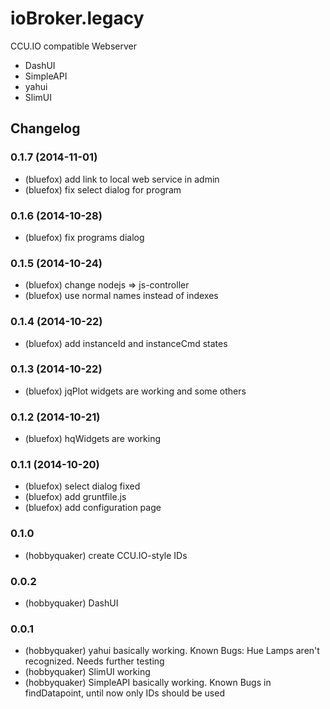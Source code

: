 ioBroker.legacy
===============

CCU.IO compatible Webserver

* DashUI
* SimpleAPI
* yahui
* SlimUI


## Changelog
### 0.1.7 (2014-11-01)
* (bluefox) add link to local web service in admin
* (bluefox) fix select dialog for program

### 0.1.6 (2014-10-28)
* (bluefox) fix programs dialog

### 0.1.5 (2014-10-24)
* (bluefox) change nodejs => js-controller
* (bluefox) use normal names instead of indexes

### 0.1.4 (2014-10-22)
* (bluefox) add instanceId and instanceCmd states

### 0.1.3 (2014-10-22)
* (bluefox) jqPlot widgets are working and some others

### 0.1.2 (2014-10-21)
* (bluefox) hqWidgets are working

### 0.1.1 (2014-10-20)
* (bluefox) select dialog fixed
* (bluefox) add gruntfile.js
* (bluefox) add configuration page

### 0.1.0
* (hobbyquaker) create CCU.IO-style IDs

### 0.0.2
* (hobbyquaker) DashUI

### 0.0.1

* (hobbyquaker) yahui basically working. Known Bugs: Hue Lamps aren't recognized. Needs further testing
* (hobbyquaker) SlimUI working
* (hobbyquaker) SimpleAPI basically working. Known Bugs in findDatapoint, until now only IDs should be used

